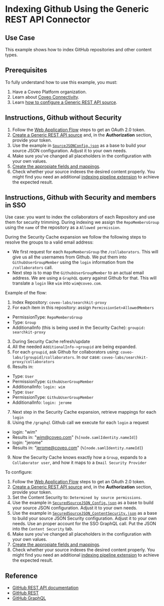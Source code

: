 # Indexing Github Using the Generic REST API Connector

## Use Case

This example shows how to index GitHub repositories and other content types.

## Prerequisites

To fully understand how to use this example, you must:

1. Have a Coveo Platform organization.
2. Learn about [Coveo Connectivity](https://docs.coveo.com/en/1702/).
3. Learn [how to configure a Generic REST API source](https://docs.coveo.com/en/1896/).

## Instructions, Github without Security

1. Follow the [Web Application Flow](https://developer.github.com/apps/building-oauth-apps/authorizing-oauth-apps/#web-application-flow) steps to get an OAuth 2.0 token.
2. [Create a Generic REST API source](https://docs.coveo.com/en/1896/) and, in the **Authorization** section, provide your token.
3. Use the example in [`SourceJSONConfig.json`](./SourceJSONConfig.json) as a base to build your source JSON configuration. Adjust it to your own needs.
4. Make sure you've changed all placeholders in the configuration with your own values.
5. [Create the appropiate fields and mappings](https://docs.coveo.com/en/1896/#completion).
6. Check whether your source indexes the desired content properly. You might find you need an additional [indexing pipeline extension](https://docs.coveo.com/en/1645/) to achieve the expected result.

## Instructions, Github with Security and members in SSO

Use case: you want to index the collaborators of each Repository and use them for security trimming.
During indexing we assign the `RepoMembersGroup` using the `name` of the repository as a `Allowed permission`.

During the Security Cache expansion we follow the following steps to resolve the groups to a valid email address:

- We first request for each `RepoMembersGroup` the `/collaborators`. This will give us all the usernames from Github. We put them into `GithubUserGroupMember` using the `login` information from the `/collaborators` call.
- Next step is to map the `GithubUserGroupMember` to an actual email address. We are using a `GraphQL` query against Github for that. This will translate a `login` like `wim` into `wim@coveo.com`.

Example of the flow:

1. Index Repository: `coveo-labs/searchkit-proxy`
2. For each item in this repository: assign `PermissionSet>AllowedMembers`

- PermissionType: `RepoMembersGroup`
- Type: `Group`
- AdditionalInfo (this is being used in the Security Cache): `groupid: searchkit-proxy`

3. During Security Cache refresh/update
4. All the needed `AdditionalInfo->groupid` are being expanded.
5. For each `groupid`, ask Github for collaborators using: `coveo-labs/[groupid]/collaborators`. In our case: `coveo-labs/searchkit-proxy/collaborators`
6. Results in:

- Type: `User`
- PermissionType: `GithubUserGroupMember`
- AdditionalInfo: `login: wim`
- Type: `User`
- PermissionType: `GithubUserGroupMember`
- AdditionalInfo: `login: jerome`

7. Next step in the Security Cache expansion, retrieve mappings for each `login`
8. Using the `/graphql` Github call we execute for each `login` a request

- login: "wim"
- Results in: "wim@coveo.com" (`%[node.samlIdentity.nameId]`)
- login: "jerome"
- Results in: "jerome@coveo.com" (`%[node.samlIdentity.nameId]`)

9. Now the Security Cache knows exactly how a `Group`, expands to a `Collaborator user`, and how it maps to a `Email Security Provider`

To configure:

1. Follow the [Web Application Flow](https://developer.github.com/apps/building-oauth-apps/authorizing-oauth-apps/#web-application-flow) steps to get an OAuth 2.0 token.
2. [Create a Generic REST API source](https://docs.coveo.com/en/1896/) and, in the **Authorization** section, provide your token.
3. Set the Content Security to: `Determined by source permissions`.
4. Use the example in [`SecuredSourceJSON_Config.json`](./SecuredSourceJSON_Config.json) as a base to build your source JSON configuration. Adjust it to your own needs.
5. Use the example in [`SecuredSourceJSON_ContentSecurity.json`](./SecuredSourceJSON_ContentSecurity.json) as a base to build your source JSON Security configuration. Adjust it to your own needs. Use an proper account for the SSO GraphQL call. Put the JSON into the `Content Security` tab.
6. Make sure you've changed all placeholders in the configuration with your own values.
7. [Create the appropiate fields and mappings](https://docs.coveo.com/en/1896/#completion).
8. Check whether your source indexes the desired content properly. You might find you need an additional [indexing pipeline extension](https://docs.coveo.com/en/1645/) to achieve the expected result.

## Reference

* [GitHub REST API documentation](https://docs.github.com/en/rest)
* [GitHub REST](https://docs.github.com/en/rest)
* [GitHub GraphQL](https://docs.github.com/en/graphql)
